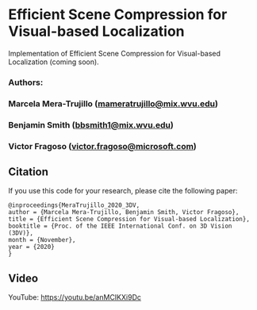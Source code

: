 # Efficient Scene Compression for Visual-based Localization
Implementation of Efficient Scene Compression for Visual-based Localization (coming soon).

### Authors:
### Marcela Mera-Trujillo (mameratrujillo@mix.wvu.edu)
### Benjamin Smith (bbsmith1@mix.wvu.edu)
### Victor Fragoso (victor.fragoso@microsoft.com)

## Citation

If you use this code for your research, please cite the following paper:
```
@inproceedings{MeraTrujillo_2020_3DV,
author = {Marcela Mera-Trujillo, Benjamin Smith, Victor Fragoso},
title = {Efficient Scene Compression for Visual-based Localization},
booktitle = {Proc. of the IEEE International Conf. on 3D Vision (3DV)},
month = {November},
year = {2020}
}
```

## Video
YouTube: https://youtu.be/anMCIKXi9Dc
